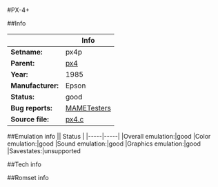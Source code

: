 #PX-4+

##Info

||Info|
|-----|-----|
|**Setname:**|px4p
|**Parent:**|[px4](px4.md)
|**Year:**|1985
|**Manufacturer:**|Epson
|**Status:**|good
|**Bug reports:**|[MAMETesters](http://mametesters.org/view_all_set.php?type=1&temporary=y&search=px4.c)
|**Source file:**|[px4.c](https://github.com/mamedev/mame/blob/master/src/mess/drivers/px4.c)

##Emulation info
|| Status |
|-----|-----|
|Overall emulation:|good
|Color emulation:|good
|Sound emulation:|good
|Graphics emulation:|good
|Savestates:|unsupported

##Tech info

##Romset info

<!--- START OF EDITED COMMENT DO NOT TOUCH TEXT ABOVE-->
